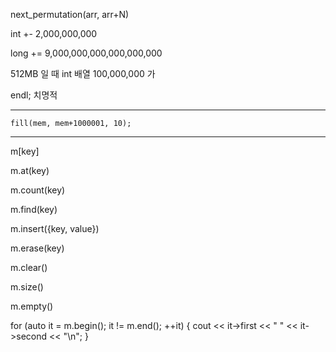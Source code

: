next_permutation(arr, arr+N)

int +- 2,000,000,000

long += 9,000,000,000,000,000,000

512MB 일 때 int 배열 100,000,000 가

endl; 치명적

----

    fill(mem, mem+1000001, 10);

---

m[key]	

m.at(key)

m.count(key)	

m.find(key)

m.insert({key, value})

m.erase(key)

m.clear()

m.size()	

m.empty()


for (auto it = m.begin(); it != m.end(); ++it) {
    cout << it->first << " " << it->second << "\n";
}
